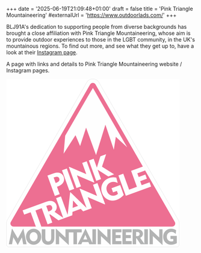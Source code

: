 +++
date = '2025-06-19T21:09:48+01:00'
draft = false
title = 'Pink Triangle Mountaineering'
#externalUrl = 'https://www.outdoorlads.com/'
+++

BLJ91A's dedication to supporting people from diverse backgrounds has brought a close affiliation with Pink Triangle Mountaineering, whose aim is to provide outdoor experiences to those in the LGBT community, in the UK's mountainous regions.  To find out more, and see what they get up to, have a look at their [Instagram page](https://www.instagram.com/pinktrianglemountaineering/).

A page with links and details to Pink Triangle Mountaineering website / Instagram pages.

![](PTM_4_outlined.png)